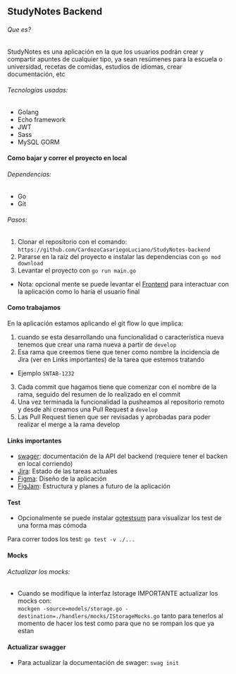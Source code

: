 ## StudyNotes Backend
###### Que es?
StudyNotes es una aplicación en la que los usuarios podrán crear y
compartir apuntes de cualquier tipo, ya sean resúmenes para la
escuela o universidad, recetas de comidas, estudios de idiomas,
crear documentación, etc

###### Tecnologías usadas:
- Golang
- Echo framework
- JWT
- Sass
- MySQL GORM

#### Como bajar y correr el proyecto en local
###### Dependencias:
- Go
- Git

###### Pasos:
1) Clonar el repositorio con el comando: <br/> `https://github.com/CardozoCasariegoLuciano/StudyNotes-backend`
2) Pararse en la raíz del proyecto e instalar las dependencias con `go mod download`
3) Levantar el proyecto con `go run main.go`

- Nota: opcional mente se puede levantar el [Frontend](https://github.com/CardozoCasariegoLuciano/StudyNotes-Frontend/tree/develop)
     para interactuar con la aplicación como lo haría el usuario final

#### Como trabajamos
En la aplicación estamos aplicando el git flow lo que implica:

1) cuando se esta desarrollando una funcionalidad o característica nueva tenemos que
crear una rama nueva a partir de `develop`
2) Esa rama que creemos tiene que tener como nombre la incidencia de Jira (ver en Links importantes)
de la tarea que estemos tratando
- Ejemplo `SNTAB-1232`
3) Cada commit que hagamos tiene que comenzar con el nombre de la rama, seguido del
    resumen de lo realizado en el commit
4) Una vez terminada la funcionalidad la pusheamos al repositorio remoto
    y desde ahi creamos una Pull Request a `develop`
5) Las Pull Request tienen que ser revisadas y aprobadas para poder realizar el merge
    a la rama develop

#### Links importantes
- [swager](http://localhost:5000/swagger/index.html):
   documentación de la API del backend (requiere tener el backen en local corriendo)
- [Jira](https://studynotes-project.atlassian.net/jira/software/projects/SNTAB/boards/1):
    Estado de las tareas actuales
- [Figma](https://www.figma.com/file/ifSIZqKuHld2q15debAYky/StudiesNotesApp?node-id=115%3A445&t=zR3M3cv3vdtcF78P-1):
    Diseño de la aplicación
- [FigJam](https://www.figma.com/file/5JzllwcWgURAKeaQvyBXMs/StudyNotes?node-id=0%3A1&t=MGov6Z7RawYZ7i7q-1):
    Estructura y planes a futuro de la aplicación


#### Test
- Opcionalmente se puede instalar [gotestsum](https://github.com/gotestyourself/gotestsum)
para visualizar los test de una forma mas cómoda

Para correr todos los test: `go test -v ./...`

#### Mocks

###### Actualizar los mocks:
- Cuando se modifique la interfaz Istorage IMPORTANTE actualizar los mocks con:<br/>
`mockgen -source=models/storage.go -destination=./handlers/mocks/IStorageMocks.go`
tanto para tenerlos al momento de hacer los test como para que no se rompan los que ya estan


#### Actualizar swagger
- Para actualizar la documentación de swager: `swag init`

